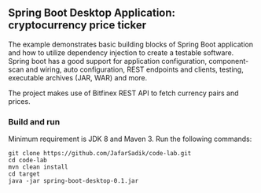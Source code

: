 ## Spring Boot Desktop Application: cryptocurrency price ticker

The example demonstrates basic building blocks of Spring Boot application and how to utilize dependency injection to 
create a testable software. Spring boot has a good support for application configuration, component-scan and wiring, 
auto configuration, REST endpoints and clients, testing, executable archives (JAR, WAR) and more.

The project makes use of Bitfinex REST API to fetch currency pairs and prices.   

### Build and run
Minimum requirement is JDK 8 and Maven 3. Run the following commands:
```
git clone https://github.com/JafarSadik/code-lab.git
cd code-lab
mvn clean install
cd target
java -jar spring-boot-desktop-0.1.jar
```



